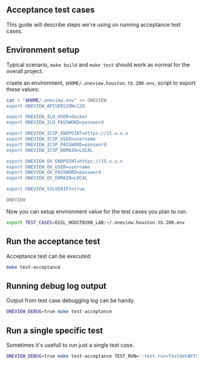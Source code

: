 Acceptance test cases
---------------------
This guide will describe steps we're using on running acceptance test cases.

Environment setup
------------------
Typical scenario, `make build` and `make test` should work as normal for the
overall project.

craete an environment, `$HOME/.oneview.houston.tb.200.env`, script to export these values:

```bash
cat > "$HOME/.oneview.env" << ONEVIEW
export ONEVIEW_APIVERSION=120

export ONEVIEW_ILO_USER=docker
export ONEVIEW_ILO_PASSWORD=password

export ONEVIEW_ICSP_ENDPOINT=https://15.x.x.x
export ONEVIEW_ICSP_USER=username
export ONEVIEW_ICSP_PASSWORD=password
export ONEVIEW_ICSP_DOMAIN=LOCAL

export ONEVIEW_OV_ENDPOINT=https://15.x.x.x
export ONEVIEW_OV_USER=username
export ONEVIEW_OV_PASSWORD=password
export ONEVIEW_OV_DOMAIN=LOCAL

export ONEVIEW_SSLVERIFY=true

ONEVIEW

```
Now you can setup environment value for the test cases you plan to run.

```bash
export TEST_CASES=EGSL_HOUSTB200_LAB:~/.oneview.houston.tb.200.env
```
Run the acceptance test
-------------------------
Acceptance test can be executed:

```bash
make test-acceptance
```

Running debug log output
-------------------------
Output from test case debugging log can be handy.

```bash
ONEVIEW_DEBUG=true make test-acceptance
```

Run a single specific test
---------------------------
Sometimes it's usefull to run just a single test case.
```bash
ONEVIEW_DEBUG=true make test-acceptance TEST_RUN='-test.run=TestGetAPIVersion'
```
